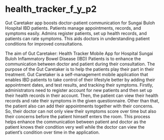 # health_tracker_f_y_p2
Gut Caretaker app boosts doctor-patient communication for Sungai Buloh Hospital IBD patients. Patients manage appointments, records, and symptoms easily. Admins register patients, set up health records, and patients can rate symptoms. This aids doctors in understanding patient conditions for improved consultations.

The aim of Gut Caretaker: Health Tracker Mobile App for Hospital Sungai Buloh Inflammatory Bowel Disease (IBD) Patients is to enhance the communication between doctor and patient during their consultation. The purpose of the Gut Caretaker is to help the patients play their part in their treatment. Gut Caretaker is a self-management mobile application that enables IBD patients to take control of their lifestyle better by adding their appointment dates, and test results, and tracking their symptoms. Firstly, administrators need to register account for new patients and then set up their health records in their account. Then, the patient can view their health records and rate their symptoms in the given questionnaire. Other than that, the patient also can add their appointments together with their concerns. So, their doctor can not only view their symptoms score over time but also their concerns before the patient himself enters the room. This process helps enhance the communication between patient and doctor as the patient knows their condition very well while the doctor can view the patient’s condition over time in the application.
